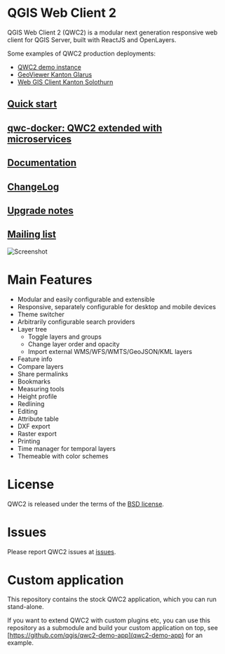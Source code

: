 QGIS Web Client 2
=================

QGIS Web Client 2 (QWC2) is a modular next generation responsive web client for QGIS Server, built with ReactJS and OpenLayers.

Some examples of QWC2 production deployments:

- [QWC2 demo instance](http://qwc2.sourcepole.ch)
- [GeoViewer Kanton Glarus](https://map.geo.gl.ch/)
- [Web GIS Client Kanton Solothurn](https://geo.so.ch/map/)

## [Quick start](https://qwc-services.github.io/master/QuickStart/)
## [qwc-docker: QWC2 extended with microservices](https://github.com/qwc-services/qwc-docker)
## [Documentation](https://qwc-services.github.io/)
## [ChangeLog](https://qwc-services.github.io/master/release_notes/ChangeLog/)
## [Upgrade notes](https://qwc-services.github.io/master/release_notes/QWC2UpgradeNotes/)
## [Mailing list](https://lists.osgeo.org/mailman/listinfo/qgis-qwc2)

![Screenshot](https://github.com/qgis/qwc2-demo-app/blob/gh-pages/Screenshot.jpg?raw=true)

# Main Features

- Modular and easily configurable and extensible
- Responsive, separately configurable for desktop and mobile devices
- Theme switcher
- Arbitrarily configurable search providers
- Layer tree
  * Toggle layers and groups
  * Change layer order and opacity
  - Import external WMS/WFS/WMTS/GeoJSON/KML layers
- Feature info
- Compare layers
- Share permalinks
- Bookmarks
- Measuring tools
- Height profile
- Redlining
- Editing
- Attribute table
- DXF export
- Raster export
- Printing
- Time manager for temporal layers
- Themeable with color schemes

# License

QWC2 is released under the terms of the [BSD license](https://github.com/qgis/qwc2-demo-app/blob/master/LICENSE).

# Issues

Please report QWC2 issues at [issues](https://github.com/qgis/qwc2/issues).

# Custom application

This repository contains the stock QWC2 application, which you can run stand-alone.

If you want to extend QWC2 with custom plugins etc, you can use this repository as a submodule and build your custom application on top, see [https://github.com/qgis/qwc2-demo-app](qwc2-demo-app) for an example.
